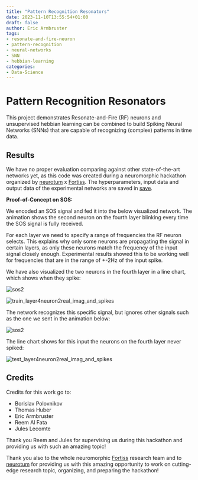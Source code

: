 ```yaml
---
title: "Pattern Recognition Resonators"
date: 2023-11-10T13:55:54+01:00
draft: false
author: Eric Armbruster
tags: 
- resonate-and-fire-neuron
- pattern-recognition
- neural-networks
- SNN
- hebbian-learning
categories:
- Data-Science
---
```


# Pattern Recognition Resonators

This project demonstrates Resonate-and-Fire (RF) neurons and unsupervised hebbian learning can be combined to build Spiking Neural Networks (SNNs) that are capable of recognizing (complex) patterns in time data.

## Results

We have no proper evaluation comparing against other state-of-the-art networks yet, as this code was created during a neuromorphic hackathon organized by [neurotum](https://www.neurotum.com/) x [Fortiss](https://www.fortiss.org/). 
The hyperparameters, input data and output data of the experimental networks are saved in [save](./save).

**Proof-of-Concept on SOS:**

We encoded an SOS signal and fed it into the below visualized network. 
The animation shows the second neuron on the fourth layer blinking every time the SOS signal is fully received.

For each layer we need to specify a range of frequencies the RF neuron selects. This explains why only some neurons are propagating the signal in certain layers, as only these neurons match the frequency of the input signal closely enough. Experimental results showed this to be working well for frequencies that are in the range of +-2Hz of the input spike. 

We have also visualized the two neurons in the fourth layer in a line chart, which shows when they spike:

![sos2](/images/resonators/Train_SNN_output.gif)

![train_layer4neuron2real_imag_and_spikes](/images/resonators/Train.png)

The network recognizes this specific signal, but ignores other signals such as the one we sent in the animation below:

![sos2](/images/resonators/Test_SNN_output.gif)

The line chart shows for this input the neurons on the fourth layer never spiked:

![test_layer4neuron2real_imag_and_spikes](/images/resonators/Test.png)


## Credits

Credits for this work go to:

- Borislav Polovnikov
- Thomas Huber
- Eric Armbruster
- Reem Al Fata
- Jules Lecomte

Thank you Reem and Jules for supervising us during this hackathon and providing us with such an amazing topic!

Thank you also to the whole neuromorphic [Fortiss](https://www.fortiss.org/) research team and to [neurotum](https://www.neurotum.com/) for providing us with this amazing opportunity to work on cutting-edge research topic, organizing, and preparing the hackathon!
